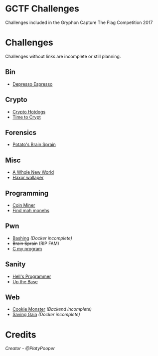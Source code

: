 # GCTF Challenges
Challenges included in the Gryphon Capture The Flag Competition 2017

# Challenges
Challenges without links are incomplete or still planning.

## Bin
- [Depresso Espresso](Depresso%20Espresso)

## Crypto
- [Crypto Hotdogs](Crypto%20Hotdogs)
- [Time to Crypt](Time%20to%20Crypt)

## Forensics
- [Potato's Brain Sprain](Potato's%20Brain%20Sprain)

## Misc
- [A Whole New World](A%20Whole%20New%20World)
- [Haxor wallaper](Haxor%20wallpaper)

## Programming
- [Coin Miner](Coin%20Miner)
- [Find mah monehs](Find%20mah%20monehs)

## Pwn
- [Bashing](Bashing) <i>(Docker incomplete)</i>
- ~~Brain Sprain~~ (RIP FAM)
- [C my program](C%20my%20program)

## Sanity
- [Hell's Programmer](Hell's%20Programmer)
- [Up the Base](Up%20the%20Base)

## Web
- [Cookie Monster](Cookie%20Monster) <i>(Backend incomplete)</i>
- [Saving Gaia](Saving%20Gaia) <i>(Docker incomplete)</i>

# Credits
<i>Creator - @PlatyPooper</i>

